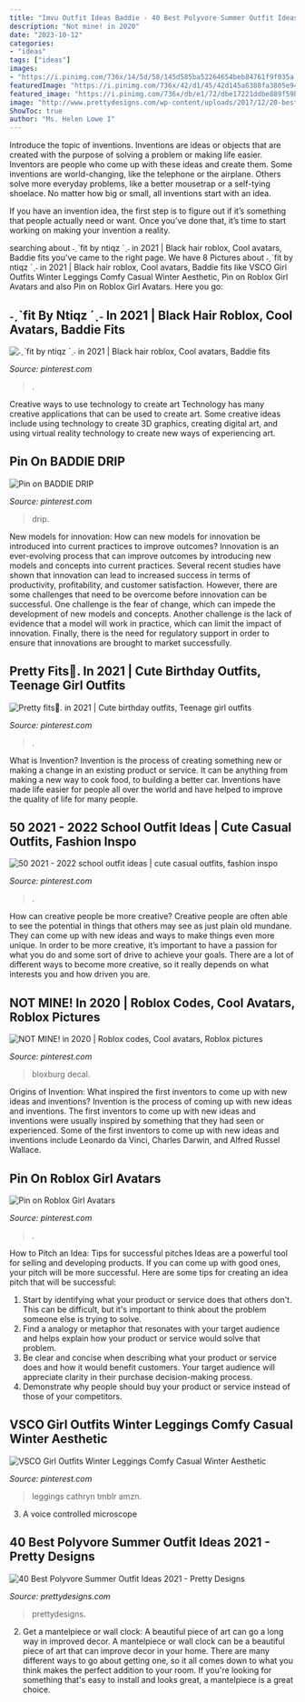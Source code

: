 ```yaml
---
title: "Imvu Outfit Ideas Baddie - 40 Best Polyvore Summer Outfit Ideas 2021"
description: "Not mine! in 2020"
date: "2023-10-12"
categories:
- "ideas"
tags: ["ideas"]
images:
- "https://i.pinimg.com/736x/14/5d/58/145d585ba52264654beb84761f9f035a.jpg"
featuredImage: "https://i.pinimg.com/736x/42/d1/45/42d145a6388fa3805e9405a134d3e65a.jpg"
featured_image: "https://i.pinimg.com/736x/db/e1/72/dbe17221ddbe889f59bab421fd95d819.jpg"
image: "http://www.prettydesigns.com/wp-content/uploads/2017/12/20-best-polyvore-summer-outfit-ideas-2018-19.jpg"
ShowToc: true
author: "Ms. Helen Lowe I"
---
```



Introduce the topic of inventions.
Inventions are ideas or objects that are created with the purpose of solving a problem or making life easier. Inventors are people who come up with these ideas and create them.
Some inventions are world-changing, like the telephone or the airplane. Others solve more everyday problems, like a better mousetrap or a self-tying shoelace. No matter how big or small, all inventions start with an idea.

If you have an invention idea, the first step is to figure out if it’s something that people actually need or want. Once you’ve done that, it’s time to start working on making your invention a reality.

	

		
searching about ˗ˏˋfit by ntiqz ´ˎ˗ in 2021 | Black hair roblox, Cool avatars, Baddie fits you've came to the right page. We have 8 Pictures about ˗ˏˋfit by ntiqz ´ˎ˗ in 2021 | Black hair roblox, Cool avatars, Baddie fits like VSCO Girl Outfits Winter Leggings Comfy Casual Winter Aesthetic, Pin on Roblox Girl Avatars and also Pin on Roblox Girl Avatars. Here you go:
		
    
## ˗ˏˋfit By Ntiqz ´ˎ˗ In 2021 | Black Hair Roblox, Cool Avatars, Baddie Fits

<img loading=lazy src="https://i.pinimg.com/736x/5f/c6/96/5fc6966e386cd60b899b09b4685b3e4a.jpg" onerror="this.onerror=null;this.src='https://tse3.mm.bing.net/th?id=OIP.mUpwLTiiEyVmz6swbbywyAHaKw&amp;pid=15.1';" alt="˗ˏˋfit by ntiqz ´ˎ˗ in 2021 | Black hair roblox, Cool avatars, Baddie fits">

_Source: pinterest.com_

>. 

	

Creative ways to use technology to create art
Technology has many creative applications that can be used to create art. Some creative ideas include using technology to create 3D graphics, creating digital art, and using virtual reality technology to create new ways of experiencing art.

    
## Pin On BADDIE DRIP

<img loading=lazy src="https://i.pinimg.com/736x/ca/4d/87/ca4d877803de880e2ba1390ce5f77450.jpg" onerror="this.onerror=null;this.src='https://tse4.mm.bing.net/th?id=OIP.NDlIfc9WJYVZA5g3GEoyWQHaI8&amp;pid=15.1';" alt="Pin on BADDIE DRIP">

_Source: pinterest.com_

>drip. 

	

New models for innovation: How can new models for innovation be introduced into current practices to improve outcomes?
Innovation is an ever-evolving process that can improve outcomes by introducing new models and concepts into current practices. Several recent studies have shown that innovation can lead to increased success in terms of productivity, profitability, and customer satisfaction. However, there are some challenges that need to be overcome before innovation can be successful. One challenge is the fear of change, which can impede the development of new models and concepts. Another challenge is the lack of evidence that a model will work in practice, which can limit the impact of innovation. Finally, there is the need for regulatory support in order to ensure that innovations are brought to market successfully.

    
## Pretty Fits💛. In 2021 | Cute Birthday Outfits, Teenage Girl Outfits

<img loading=lazy src="https://i.pinimg.com/736x/14/5d/58/145d585ba52264654beb84761f9f035a.jpg" onerror="this.onerror=null;this.src='https://tse3.mm.bing.net/th?id=OIP.Qoava0Op_CrhFzHKoUhPVgHaNK&amp;pid=15.1';" alt="Pretty fits💛. in 2021 | Cute birthday outfits, Teenage girl outfits">

_Source: pinterest.com_

>. 

	

What is Invention?
Invention is the process of creating something new or making a change in an existing product or service. It can be anything from making a new way to cook food, to building a better car. Inventions have made life easier for people all over the world and have helped to improve the quality of life for many people.

    
## 50 2021 - 2022 School Outfit Ideas | Cute Casual Outfits, Fashion Inspo

<img loading=lazy src="https://i.pinimg.com/474x/67/59/f3/6759f31e1b4fd3c405893c7932448f15.jpg" onerror="this.onerror=null;this.src='https://tse2.mm.bing.net/th?id=OIP.rN8sg5kYeHE0OOduTFM9bQAAAA&amp;pid=15.1';" alt="50 2021 - 2022 school outfit ideas | cute casual outfits, fashion inspo">

_Source: pinterest.com_

>. 

	

How can creative people be more creative?
Creative people are often able to see the potential in things that others may see as just plain old mundane. They can come up with new ideas and ways to make things even more unique. In order to be more creative, it’s important to have a passion for what you do and some sort of drive to achieve your goals. There are a lot of different ways to become more creative, so it really depends on what interests you and how driven you are.

    
## NOT MINE! In 2020 | Roblox Codes, Cool Avatars, Roblox Pictures

<img loading=lazy src="https://i.pinimg.com/736x/db/e1/72/dbe17221ddbe889f59bab421fd95d819.jpg" onerror="this.onerror=null;this.src='https://tse1.mm.bing.net/th?id=OIP.C57rVeLzqfMSt3gpP_NpWAHaHS&amp;pid=15.1';" alt="NOT MINE! in 2020 | Roblox codes, Cool avatars, Roblox pictures">

_Source: pinterest.com_

>bloxburg decal. 

	

Origins of Invention: What inspired the first inventors to come up with new ideas and inventions?
Invention is the process of coming up with new ideas and inventions. The first inventors to come up with new ideas and inventions were usually inspired by something that they had seen or experienced. Some of the first inventors to come up with new ideas and inventions include Leonardo da Vinci, Charles Darwin, and Alfred Russel Wallace.

    
## Pin On Roblox Girl Avatars

<img loading=lazy src="https://i.pinimg.com/736x/f6/38/8c/f6388cd37b26196c581e69a63083e4e0.jpg" onerror="this.onerror=null;this.src='https://tse4.mm.bing.net/th?id=OIP.fw_LcuGmBSArqHmmExiwLgHaNL&amp;pid=15.1';" alt="Pin on Roblox Girl Avatars">

_Source: pinterest.com_

>. 

	

How to Pitch an Idea: Tips for successful pitches
Ideas are a powerful tool for selling and developing products. If you can come up with good ones, your pitch will be more successful. Here are some tips for creating an idea pitch that will be successful:
1. Start by identifying what your product or service does that others don't. This can be difficult, but it's important to think about the problem someone else is trying to solve.
2. Find a analogy or metaphor that resonates with your target audience and helps explain how your product or service would solve that problem.
3. Be clear and concise when describing what your product or service does and how it would benefit customers. Your target audience will appreciate clarity in their purchase decision-making process.
4. Demonstrate why people should buy your product or service instead of those of your competitors.

    
## VSCO Girl Outfits Winter Leggings Comfy Casual Winter Aesthetic

<img loading=lazy src="https://i.pinimg.com/736x/42/d1/45/42d145a6388fa3805e9405a134d3e65a.jpg" onerror="this.onerror=null;this.src='https://tse1.mm.bing.net/th?id=OIP.cvsMp-GmDMwDt_TNmee2DQHaNd&amp;pid=15.1';" alt="VSCO Girl Outfits Winter Leggings Comfy Casual Winter Aesthetic">

_Source: pinterest.com_

>leggings cathryn tmblr amzn. 

	

3. A voice controlled microscope

    
## 40 Best Polyvore Summer Outfit Ideas 2021 - Pretty Designs

<img loading=lazy src="http://www.prettydesigns.com/wp-content/uploads/2017/12/20-best-polyvore-summer-outfit-ideas-2018-19.jpg" onerror="this.onerror=null;this.src='https://tse3.mm.bing.net/th?id=OIP.ygTsJUYXR5TgDMuPyNXR6AHaHa&amp;pid=15.1';" alt="40 Best Polyvore Summer Outfit Ideas 2021 - Pretty Designs">

_Source: prettydesigns.com_

>prettydesigns. 

	

2. Get a mantelpiece or wall clock: A beautiful piece of art can go a long way in improved decor.
A mantelpiece or wall clock can be a beautiful piece of art that can improve decor in your home. There are many different ways to go about getting one, so it all comes down to what you think makes the perfect addition to your room. If you're looking for something that's easy to install and looks great, a mantelpiece is a great choice.

